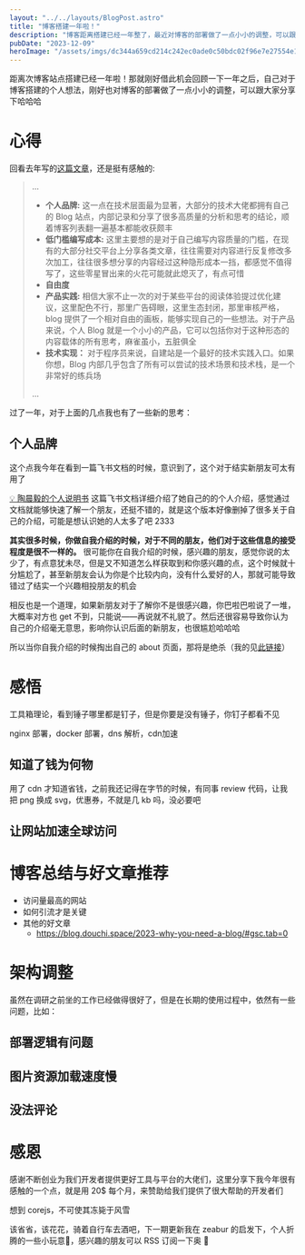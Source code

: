 ```yaml
---
layout: "../../layouts/BlogPost.astro"
title: "博客搭建一年啦！"
description: "博客距离搭建已经一年整了，最近对博客的部署做了一点小小的调整，可以跟大家分享下"
pubDate: "2023-12-09"
heroImage: "/assets/imgs/dc344a659cd214c242ec0ade0c50bdc02f96e7e27554e16a9c20ee6ee63ff804.png"
---
```


距离次博客站点搭建已经一年啦！那就刚好借此机会回顾一下一年之后，自己对于博客搭建的个人想法，刚好也对博客的部署做了一点小小的调整，可以跟大家分享下哈哈哈

# 心得

回看去年写的[这篇文章](/posts/04-2022%e5%b9%b4%e4%ba%86%e6%88%91%e7%bb%88%e4%ba%8e%e5%8f%88%e5%86%99%e4%ba%86%e4%b8%80%e4%b8%aaBlog%e7%ab%99%e7%82%b9/index.html)，还是挺有感触的:

> ...
> - **个人品牌:** 这一点在技术层面最为显著，大部分的技术大佬都拥有自己的 Blog 站点，内部记录和分享了很多高质量的分析和思考的结论，顺着博客列表翻一遍基本都能收获颇丰
> - **低门槛编写成本:** 这里主要想的是对于自己编写内容质量的门槛，在现有的大部分社交平台上分享各类文章，往往需要对内容进行反复修改多次加工，往往很多想分享的内容经过这种隐形成本一挡，都感觉不值得写了，这些零星冒出来的火花可能就此熄灭了，有点可惜
> - **自由度**
> - **产品实践:** 相信大家不止一次的对于某些平台的阅读体验提过优化建议，这里配色不行，那里广告碍眼，这里生态封闭，那里审核严格，blog 提供了一个相对自由的画板，能够实现自己的一些想法。对于产品来说，个人 Blog 就是一个小小的产品，它可以包括你对于这种形态的内容载体的所有思考，麻雀虽小，五脏俱全
> - **技术实现：** 对于程序员来说，自建站是一个最好的技术实践入口。如果你想，Blog 内部几乎包含了所有可以尝试的技术场景和技术栈，是一个非常好的练兵场
> 
> ...

过了一年，对于上面的几点我也有了一些新的思考：

## 个人品牌

这个点我今年在看到一篇飞书文档的时候，意识到了，这个对于结实新朋友可太有用了

[💡 陶晨毅的个人说明书](https://sudo.feishu.cn/wiki/wikcnZhg9CrWK2O2RxfdanAgETc) 这篇飞书文档详细介绍了她自己的的个人介绍，感觉通过文档就能够快速了解一个朋友，还挺不错的，就是这个版本好像删掉了很多关于自己的介绍，可能是想认识她的人太多了吧 2333

**其实很多时候，你做自我介绍的时候，对于不同的朋友，他们对于这些信息的接受程度是很不一样的。** 很可能你在自我介绍的时候，感兴趣的朋友，感觉你说的太少了，有点意犹未尽，但是又不知道怎么样获取到和你感兴趣的点，这个时候就十分尴尬了，甚至新朋友会认为你是个比较内向，没有什么爱好的人，那就可能导致错过了结实一个兴趣相投朋友的机会

相反也是一个道理，如果新朋友对于了解你不是很感兴趣，你巴啦巴啦说了一堆，大概率对方也 get 不到，只能说——再说就不礼貌了。然后还很容易导致你认为自己的介绍毫无意思，影响你认识后面的新朋友，也很尴尬哈哈哈

所以当你自我介绍的时候掏出自己的 about 页面，那将是绝杀（我的见[此链接](/about)）

# 感悟

工具箱理论，看到锤子哪里都是钉子，但是你要是没有锤子，你钉子都看不见

nginx 部署，docker 部署，dns 解析，cdn加速


## 知道了钱为何物

用了 cdn 才知道省钱，之前我还记得在字节的时候，有同事 review 代码，让我把 png 换成 svg，优惠券，不就是几 kb 吗，没必要吧

## 让网站加速全球访问

# 博客总结与好文章推荐

- 访问量最高的网站
- 如何引流才是关键
- 其他的好文章
  - https://blog.douchi.space/2023-why-you-need-a-blog/#gsc.tab=0

# 架构调整

虽然在调研之前坐的工作已经做得很好了，但是在长期的使用过程中，依然有一些问题，比如：

## 部署逻辑有问题


## 图片资源加载速度慢

## 没法评论

# 感恩

感谢不断创业为我们开发者提供更好工具与平台的大佬们，这里分享下我今年很有感触的一个点，就是用 20$ 每个月，来赞助给我们提供了很大帮助的开发者们

想到 corejs，不可使其冻毙于风雪

该省省，该花花，骑着自行车去酒吧，下一期更新我在 zeabur 的启发下，个人折腾的一些小玩意👀，感兴趣的朋友可以 RSS 订阅一下奥 👀